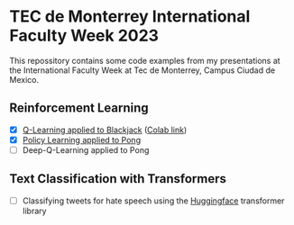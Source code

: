 # TEC de Monterrey International Faculty Week 2023

This repossitory contains some code examples from my presentations at the International Faculty Week at 
Tec de Monterrey, Campus Ciudad de Mexico.

## Reinforcement Learning

- [x] [Q-Learning applied to Blackjack](Blackjack_Q-Learning.ipynb) 
      ([Colab link](https://colab.research.google.com/github/fhswf/TEC_IFW_2023/blob/main/Blackjack_Q-Learning.ipynb))
- [x] [Policy Learning applied to Pong](Pong.ipynb)
- [ ] Deep-Q-Learning applied to Pong

## Text Classification with Transformers

- [ ] Classifying tweets for hate speech using the [Huggingface](https://huggingface.co) transformer library
